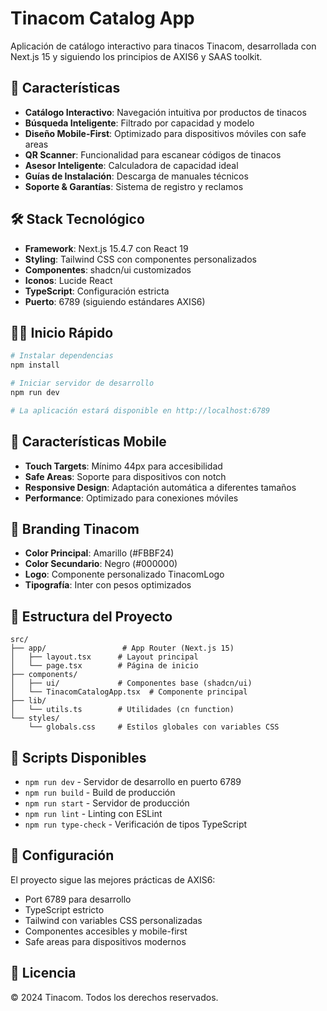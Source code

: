 # Tinacom Catalog App

Aplicación de catálogo interactivo para tinacos Tinacom, desarrollada con Next.js 15 y siguiendo los principios de AXIS6 y SAAS toolkit.

## 🚀 Características

- **Catálogo Interactivo**: Navegación intuitiva por productos de tinacos
- **Búsqueda Inteligente**: Filtrado por capacidad y modelo
- **Diseño Mobile-First**: Optimizado para dispositivos móviles con safe areas
- **QR Scanner**: Funcionalidad para escanear códigos de tinacos
- **Asesor Inteligente**: Calculadora de capacidad ideal
- **Guías de Instalación**: Descarga de manuales técnicos
- **Soporte & Garantías**: Sistema de registro y reclamos

## 🛠️ Stack Tecnológico

- **Framework**: Next.js 15.4.7 con React 19
- **Styling**: Tailwind CSS con componentes personalizados
- **Componentes**: shadcn/ui customizados
- **Iconos**: Lucide React
- **TypeScript**: Configuración estricta
- **Puerto**: 6789 (siguiendo estándares AXIS6)

## 🏃‍♂️ Inicio Rápido

```bash
# Instalar dependencias
npm install

# Iniciar servidor de desarrollo
npm run dev

# La aplicación estará disponible en http://localhost:6789
```

## 📱 Características Mobile

- **Touch Targets**: Mínimo 44px para accesibilidad
- **Safe Areas**: Soporte para dispositivos con notch
- **Responsive Design**: Adaptación automática a diferentes tamaños
- **Performance**: Optimizado para conexiones móviles

## 🎨 Branding Tinacom

- **Color Principal**: Amarillo (#FBBF24)
- **Color Secundario**: Negro (#000000)
- **Logo**: Componente personalizado TinacomLogo
- **Tipografía**: Inter con pesos optimizados

## 📂 Estructura del Proyecto

```
src/
├── app/                 # App Router (Next.js 15)
│   ├── layout.tsx      # Layout principal
│   └── page.tsx        # Página de inicio
├── components/         
│   ├── ui/             # Componentes base (shadcn/ui)
│   └── TinacomCatalogApp.tsx  # Componente principal
├── lib/
│   └── utils.ts        # Utilidades (cn function)
└── styles/
    └── globals.css     # Estilos globales con variables CSS
```

## 🚀 Scripts Disponibles

- `npm run dev` - Servidor de desarrollo en puerto 6789
- `npm run build` - Build de producción
- `npm run start` - Servidor de producción
- `npm run lint` - Linting con ESLint
- `npm run type-check` - Verificación de tipos TypeScript

## 🔧 Configuración

El proyecto sigue las mejores prácticas de AXIS6:
- Port 6789 para desarrollo
- TypeScript estricto
- Tailwind con variables CSS personalizadas
- Componentes accesibles y mobile-first
- Safe areas para dispositivos modernos

## 📄 Licencia

© 2024 Tinacom. Todos los derechos reservados.